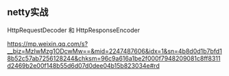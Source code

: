 ## netty实战

HttpRequestDecoder 和 HttpResponseEncoder 

https://mp.weixin.qq.com/s?__biz=MzIwMzg1ODcwMw==&mid=2247487606&idx=1&sn=4b8d0d1b7bfd18b52c57ab7256128244&chksm=96c9a616a1be2f000f7948209081c8ff8311d2469b2e00f148b55d6d07d0dee04b15b823034e#rd